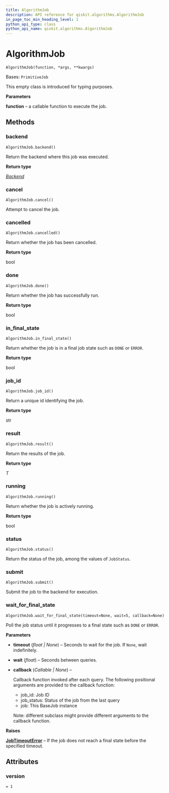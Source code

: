 ```yaml
---
title: AlgorithmJob
description: API reference for qiskit.algorithms.AlgorithmJob
in_page_toc_min_heading_level: 1
python_api_type: class
python_api_name: qiskit.algorithms.AlgorithmJob
---
```


# AlgorithmJob

<span id="qiskit.algorithms.AlgorithmJob" />

`AlgorithmJob(function, *args, **kwargs)`

Bases: `PrimitiveJob`

This empty class is introduced for typing purposes.

**Parameters**

**function** – a callable function to execute the job.

## Methods

<span id="qiskit-algorithms-algorithmjob-backend" />

### backend

<span id="qiskit.algorithms.AlgorithmJob.backend" />

`AlgorithmJob.backend()`

Return the backend where this job was executed.

**Return type**

[*Backend*](qiskit.providers.Backend "qiskit.providers.backend.Backend")

<span id="qiskit-algorithms-algorithmjob-cancel" />

### cancel

<span id="qiskit.algorithms.AlgorithmJob.cancel" />

`AlgorithmJob.cancel()`

Attempt to cancel the job.

<span id="qiskit-algorithms-algorithmjob-cancelled" />

### cancelled

<span id="qiskit.algorithms.AlgorithmJob.cancelled" />

`AlgorithmJob.cancelled()`

Return whether the job has been cancelled.

**Return type**

bool

<span id="qiskit-algorithms-algorithmjob-done" />

### done

<span id="qiskit.algorithms.AlgorithmJob.done" />

`AlgorithmJob.done()`

Return whether the job has successfully run.

**Return type**

bool

<span id="qiskit-algorithms-algorithmjob-in-final-state" />

### in\_final\_state

<span id="qiskit.algorithms.AlgorithmJob.in_final_state" />

`AlgorithmJob.in_final_state()`

Return whether the job is in a final job state such as `DONE` or `ERROR`.

**Return type**

bool

<span id="qiskit-algorithms-algorithmjob-job-id" />

### job\_id

<span id="qiskit.algorithms.AlgorithmJob.job_id" />

`AlgorithmJob.job_id()`

Return a unique id identifying the job.

**Return type**

str

<span id="qiskit-algorithms-algorithmjob-result" />

### result

<span id="qiskit.algorithms.AlgorithmJob.result" />

`AlgorithmJob.result()`

Return the results of the job.

**Return type**

*T*

<span id="qiskit-algorithms-algorithmjob-running" />

### running

<span id="qiskit.algorithms.AlgorithmJob.running" />

`AlgorithmJob.running()`

Return whether the job is actively running.

**Return type**

bool

<span id="qiskit-algorithms-algorithmjob-status" />

### status

<span id="qiskit.algorithms.AlgorithmJob.status" />

`AlgorithmJob.status()`

Return the status of the job, among the values of `JobStatus`.

<span id="qiskit-algorithms-algorithmjob-submit" />

### submit

<span id="qiskit.algorithms.AlgorithmJob.submit" />

`AlgorithmJob.submit()`

Submit the job to the backend for execution.

<span id="qiskit-algorithms-algorithmjob-wait-for-final-state" />

### wait\_for\_final\_state

<span id="qiskit.algorithms.AlgorithmJob.wait_for_final_state" />

`AlgorithmJob.wait_for_final_state(timeout=None, wait=5, callback=None)`

Poll the job status until it progresses to a final state such as `DONE` or `ERROR`.

**Parameters**

*   **timeout** (*float | None*) – Seconds to wait for the job. If `None`, wait indefinitely.

*   **wait** (*float*) – Seconds between queries.

*   **callback** (*Callable | None*) –

    Callback function invoked after each query. The following positional arguments are provided to the callback function:

    *   job\_id: Job ID
    *   job\_status: Status of the job from the last query
    *   job: This BaseJob instance

    Note: different subclass might provide different arguments to the callback function.

**Raises**

[**JobTimeoutError**](qiskit.providers.JobTimeoutError "qiskit.providers.JobTimeoutError") – If the job does not reach a final state before the specified timeout.

## Attributes

<span id="qiskit.algorithms.AlgorithmJob.version" />

### version

`= 1`

